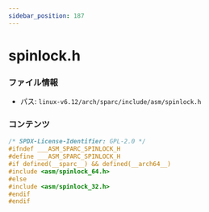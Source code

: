```yaml
---
sidebar_position: 187
---
```

# spinlock.h

### ファイル情報

- パス: `linux-v6.12/arch/sparc/include/asm/spinlock.h`

### コンテンツ

```h
/* SPDX-License-Identifier: GPL-2.0 */
#ifndef ___ASM_SPARC_SPINLOCK_H
#define ___ASM_SPARC_SPINLOCK_H
#if defined(__sparc__) && defined(__arch64__)
#include <asm/spinlock_64.h>
#else
#include <asm/spinlock_32.h>
#endif
#endif

```
